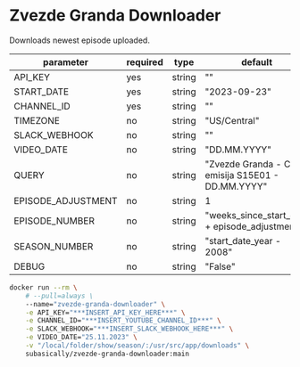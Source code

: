 # Zvezde Granda Downloader

Downloads newest episode uploaded.

| parameter          | required | type   | default                                            |
| ------------------ | -------- | ------ | -------------------------------------------------- |
| API_KEY            | yes      | string | ""                                                 |
| START_DATE         | yes      | string | "2023-09-23"                                       |
| CHANNEL_ID         | yes      | string | ""                                                 |
| TIMEZONE           | no       | string | "US/Central"                                       |
| SLACK_WEBHOOK      | no       | string | ""                                                 |
| VIDEO_DATE         | no       | string | "DD.MM.YYYY"                                       |
| QUERY              | no       | string | "Zvezde Granda - Cela emisija S15E01 - DD.MM.YYYY" |
| EPISODE_ADJUSTMENT | no       | string | 1                                                  |
| EPISODE_NUMBER     | no       | string | "weeks_since_start_date + episode_adjustmen"       |
| SEASON_NUMBER      | no       | string | "start_date_year - 2008"                           |
| DEBUG              | no       | string | "False"                                            |

```bash
docker run --rm \
    # --pull=always \
    --name="zvezde-granda-downloader" \
    -e API_KEY="***INSERT_API_KEY_HERE***" \
    -e CHANNEL_ID="***INSERT_YOUTUBE_CHANNEL_ID***" \
    -e SLACK_WEBHOOK="***INSERT_SLACK_WEBHOOK_HERE***" \
    -e VIDEO_DATE="25.11.2023" \
    -v "/local/folder/show/season/:/usr/src/app/downloads" \
    subasically/zvezde-granda-downloader:main
```
